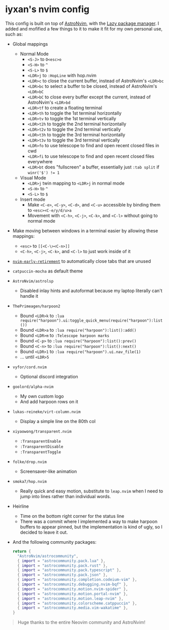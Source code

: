# iyxan's nvim config

This config is built on top of [AstroNvim](https://github.com/AstroNvim/AstroNvim),
with the [Lazy package manager](https://github.com/folke/lazy.nvim). I added
and mofified a few things to it to make it fit for my own personal use, such as:

 - Global mappings
   - Normal Mode
     - `<S-J>` to `O<esc>o`
     - `<S-H>` to `^`
     - `<S-L>` to `$`
     - `<LDR>j` to `:HopLine` with hop.nvim
     - `<LDR>c` to close the current buffer, instead of AstroNvim's `<LDR>bc`
     - `<LDR>bc` to select a buffer to be closed, instead of AstroNvim's `<LDR>bC`
     - `<LDR>bC` to close every buffer except the current, instead of AstroNvim's `<LDR>bd`
     - `<LDR>tf` to create a floating terminal
     - `<LDR>th` to toggle the 1st terminal horizontally
     - `<LDR>tv` to toggle the 1st terminal vertically
     - `<LDR>t2h` to toggle the 2nd terminal horizontally
     - `<LDR>t2v` to toggle the 2nd terminal vertically
     - `<LDR>t3h` to toggle the 3rd terminal horizontally
     - `<LDR>t3v` to toggle the 3rd terminal vertically
     - `<LDR>fo` to use telescope to find and open recent closed files in cwd
     - `<LDR>fi` to use telescope to find and open recent closed files everywhere
     - `<LDR>bt` does "fullscreen" a buffer, essentially just `:tab split` if `winr('$') != 1`
   - Visual Mode
     - `<LDR>j` twin mapping to `<LDR>j` in normal mode
     - `<S-H>` to `^`
     - `<S-L>` to `$`
   - Insert mode
     - Make `<C-e>`, `<C-y>`, `<C-d>`, and `<C-u>` accessible by binding them to `<esc><C-e/y/d/u>a`
     - Movement with `<C-h>`, `<C-j>`, `<C-k>`, and `<C-l>` without going to normal mode

 - Make moving between windows in a terminal easier by allowing these mappings:
   - `<esc>` to `[[<C-\><C-n>]]`
   - `<C-h>`, `<C-j>`, `<C-k>`, and `<C-l>` to just work inside of it

 - [`nvim-early-retirement`](https://github.com/chrisgrieser/nvim-early-retirement) to automatically close tabs that are unused

 - `catpuccin-mocha` as default theme

 - `AstroNvim/astrolsp`
   - Disabled inlay hints and autoformat because my laptop literally can't
     handle it

 - `ThePrimeagen/harpoon2`
   - Bound `<LDR>k` to `:lua require("harpoon").ui:toggle_quick_menu(require("harpoon"):list())`
   - Bound `<LDR>a` to `:lua require("harpoon"):list():add()`
   - Bound `<LDR>m` to `:Telescope harpoon marks`
   - Bound `<C-p>` to `:lua require("harpoon"):list():prev()`
   - Bound `<C-n>` to `:lua require("harpoon"):list():next()`
   - Bound `<LDR>1` to `:lua require("harpoon").ui.nav_file(1)`
   - ... until `<LDR>5`

 - `vyfor/cord.nvim`
   - Optional discord integration

 - `goolord/alpha-nvim`
   - My own custom logo
   - And add harpoon rows on it

 - `lukas-reineke/virt-column.nvim`
   - Display a simple line on the 80th col

 - `xiyaowong/transparent.nvim`
   - `:TransparentEnable`
   - `:TransparentDisable`
   - `:TransparentToggle`

 - `folke/drop.nvim`
   - Screensaver-like animation

 - `smoka7/hop.nvim`
   - Really quick and easy motion, substitute to `leap.nvim` when I need to
     jump into lines rather than individual words.

 - Heirline
   - Time on the bottom right corner for the status line
   - There was a commit where I implemented a way to make harpoon buffers to
     appear pinned, but the implementation is kind of ugly, so I decided to
     leave it out.

 - And the following community packages:
   ```lua
   return {
     "AstroNvim/astrocommunity",
     { import = "astrocommunity.pack.lua" },
     { import = "astrocommunity.pack.rust" },
     { import = "astrocommunity.pack.typescript" },
     { import = "astrocommunity.pack.json" },
     { import = "astrocommunity.completion.codeium-vim" },
     { import = "astrocommunity.debugging.nvim-bqf" },
     { import = "astrocommunity.motion.nvim-spider" },
     { import = "astrocommunity.motion.portal-nvim" },
     { import = "astrocommunity.motion.leap-nvim" },
     { import = "astrocommunity.colorscheme.catppuccin" },
     { import = "astrocommunity.media.vim-wakatime" },
   }
   ```

> Huge thanks to the entire Neovim community and AstroNvim!
